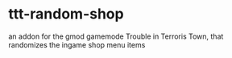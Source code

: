 # ttt-random-shop
an addon for the gmod gamemode Trouble in Terroris Town, that randomizes the ingame shop menu items
